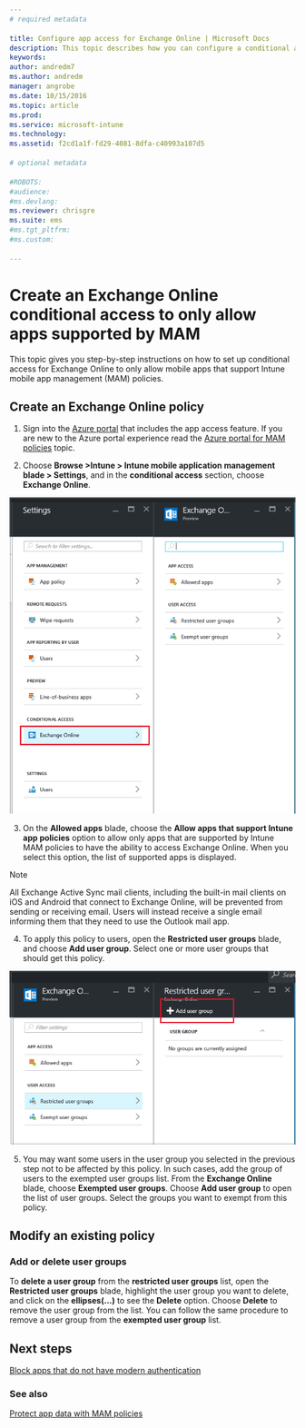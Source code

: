 ```yaml
---
# required metadata

title: Configure app access for Exchange Online | Microsoft Docs
description: This topic describes how you can configure a conditional access policy for MAM apps.
keywords:
author: andredm7
ms.author: andredm
manager: angrobe
ms.date: 10/15/2016
ms.topic: article
ms.prod:
ms.service: microsoft-intune
ms.technology:
ms.assetid: f2cd1a1f-fd29-4081-8dfa-c40993a107d5

# optional metadata

#ROBOTS:
#audience:
#ms.devlang:
ms.reviewer: chrisgre
ms.suite: ems
#ms.tgt_pltfrm:
#ms.custom:

---
```


# Create an Exchange Online conditional access to only allow apps supported by MAM
This topic gives you step-by-step instructions on how to set up conditional access for  Exchange Online to only allow mobile apps that support Intune mobile app management (MAM) policies.


## Create an Exchange Online policy
1.  Sign into the [Azure portal](https://portal.azure.com) that includes the app access feature. If you
are new to the Azure portal experience read the [Azure portal for MAM policies](azure-portal-for-microsoft-intune-mam-policies.md) topic.

2.  Choose **Browse >Intune > Intune mobile application management blade > Settings**, and in the **conditional access** section, choose **Exchange Online**.

  ![Screenshot of the settings blade showing the conditional access section wiht Exchange Online option highlighted](../media/mam-ca-settings-exo.png)

3.  On the **Allowed apps** blade, choose the **Allow apps that support Intune app policies** option to allow only apps that are supported by Intune MAM policies to have the ability to access Exchange Online. When you select this option, the list of supported apps is displayed.

  >[!NOTE]
  >All Exchange Active Sync mail clients, including the built-in mail clients on iOS and Android that connect to Exchange Online, will be prevented from sending or receiving email. Users will instead receive a single email
  informing them that they need to use the Outlook mail app. 
4.   To apply this policy to users, open the **Restricted user groups** blade, and choose **Add user group**. Select one or more user groups that should get this policy.

  ![Screenshot of the restricted user group blade with add user group option highlighted](../media/mam-ca-add-user-group.png)

5.  You may want some users in the user group you selected in the previous step not to be affected by this policy. In such cases, add the group of users to the exempted user groups list. From the **Exchange Online** blade, choose **Exempted user groups**. Choose **Add user group** to open the list of user groups. Select the groups you want to exempt from this policy.  

## Modify an existing policy
### Add or delete user groups

To **delete a user group** from the **restricted user groups** list, open the **Restricted user groups** blade, highlight the user group you want to delete, and click on the **ellipses(...)** to see the **Delete** option. Choose **Delete** to remove the user group from the list. You can follow the same procedure to remove a user group from the **exempted user group** list.


## Next steps
[Block apps that do not have modern authentication](block-apps-with-no-modern-authentication.md)
### See also
[Protect app data with MAM policies](protect-app-data-using-mobile-app-management-policies-with-microsoft-intune.md)

